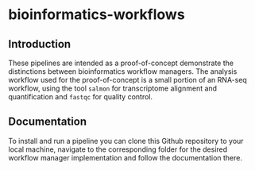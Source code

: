 # bioinformatics-workflows

## Introduction
These pipelines are intended as a proof-of-concept demonstrate the distinctions between bioinformatics workflow managers.
The analysis workflow used for the proof-of-concept is a small portion of an RNA-seq workflow, using the tool `salmon` for transcriptome alignment and quantification and `fastqc` for quality control.


## Documentation
To install and run a pipeline you can clone this Github repository to your local machine, navigate to the corresponding folder for the desired workflow manager implementation and follow the documentation there.
